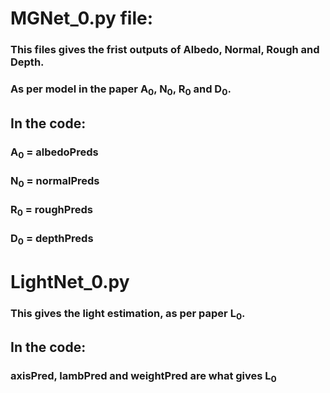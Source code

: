 # MGNet_0.py file:
### This files gives the frist outputs of Albedo, Normal, Rough and Depth. 
### As per model in the paper A<sub>0</sub>, N<sub>0</sub>, R<sub>0</sub> and D<sub>0</sub>.
## In the code:
### A<sub>0</sub> = albedoPreds
### N<sub>0</sub> = normalPreds
### R<sub>0</sub> = roughPreds
### D<sub>0</sub> = depthPreds

# LightNet_0.py
### This gives the light estimation, as per paper L<sub>0</sub>.
## In the code:
### **axisPred**, **lambPred** and **weightPred** are what gives L<sub>0</sub>

